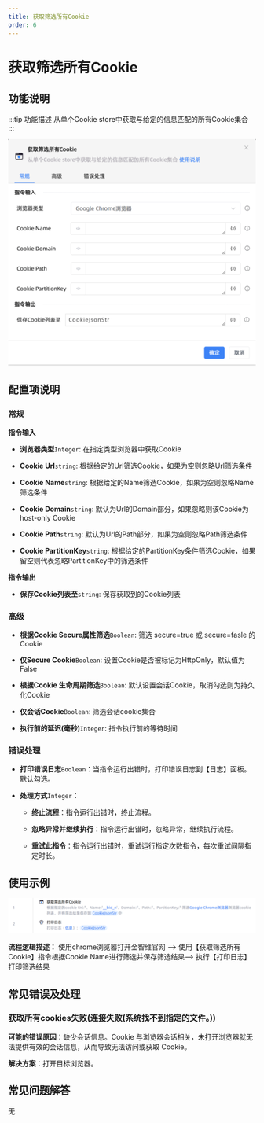 ```yaml
---
title: 获取筛选所有Cookie
order: 6
---
```


# 获取筛选所有Cookie

## 功能说明

:::tip 功能描述
从单个Cookie store中获取与给定的信息匹配的所有Cookie集合
:::

![获取筛选所有Cookie](../../../assets/获取筛选所有Cookie_command.png)

## 配置项说明

### 常规

**指令输入**

- **浏览器类型**`Integer`: 在指定类型浏览器中获取Cookie

- **Cookie Url**`string`: 根据给定的Url筛选Cookie，如果为空则忽略Url筛选条件

- **Cookie Name**`string`: 根据给定的Name筛选Cookie，如果为空则忽略Name筛选条件

- **Cookie Domain**`string`: 默认为Url的Domain部分，如果忽略则该Cookie为host-only Cookie

- **Cookie Path**`string`: 默认为Url的Path部分，如果为空则忽略Path筛选条件

- **Cookie PartitionKey**`string`: 根据给定的PartitionKey条件筛选Cookie，如果留空则代表忽略PartitionKey中的筛选条件


**指令输出**

- **保存Cookie列表至**`string`: 保存获取到的Cookie列表

### 高级

- **根据Cookie Secure属性筛选**`Boolean`: 筛选 secure=true 或 secure=fasle 的Cookie

- **仅Secure Cookie**`Boolean`: 设置Cookie是否被标记为HttpOnly，默认值为False

- **根据Cookie 生命周期筛选**`Boolean`: 默认设置会话Cookie，取消勾选则为持久化Cookie

- **仅会话Cookie**`Boolean`: 筛选会话cookie集合

- **执行前的延迟(毫秒)**`Integer`: 指令执行前的等待时间

### 错误处理

- **打印错误日志**`Boolean`：当指令运行出错时，打印错误日志到【日志】面板。默认勾选。

- **处理方式**`Integer`：

    - **终止流程**：指令运行出错时，终止流程。

    - **忽略异常并继续执行**：指令运行出错时，忽略异常，继续执行流程。

    - **重试此指令**：指令运行出错时，重试运行指定次数指令，每次重试间隔指定时长。

## 使用示例

![获取筛选所有Cookie](../../../assets/获取筛选所有Cookie_demo.png)

**流程逻辑描述：** 使用chrome浏览器打开金智维官网 --> 使用【获取筛选所有Cookie】指令根据Cookie Name进行筛选并保存筛选结果--> 执行【打印日志】打印筛选结果

## 常见错误及处理

### 获取所有cookies失败(连接失败(系统找不到指定的文件。))

**可能的错误原因**：缺少会话信息。Cookie 与浏览器会话相关，未打开浏览器就无法提供有效的会话信息，从而导致无法访问或获取 Cookie。

**解决方案**：打开目标浏览器。

## 常见问题解答

无

